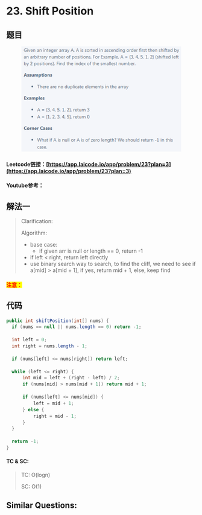 # 23. Shift Position

## 题目

<figure><img src="../../.gitbook/assets/image (11).png" alt=""><figcaption></figcaption></figure>

#### Leetcode链接：[https://app.laicode.io/app/problem/23?plan=3](https://app.laicode.io/app/problem/23?plan=3)

#### Youtube参考：

## 解法一

> Clarification:&#x20;
>
> Algorithm:&#x20;
>
> * base case:&#x20;
>   * if given arr is null or length == 0, return -1
> * &#x20;if left < right, return left directly
> * use binary search way to search, to find the cliff, we need to see if a\[mid] > a\[mid + 1], if yes, return mid + 1, else, keep find

#### <mark style="color:red;">注意：</mark>

## 代码

```java
public int shiftPosition(int[] nums) {
  if (nums == null || nums.length == 0) return -1;

  int left = 0;
  int right = nums.length - 1;
  
  if (nums[left] <= nums[right]) return left;
  
  while (left <= right) {
      int mid = left + (right - left) / 2;
      if (nums[mid] > nums[mid + 1]) return mid + 1;
      
      if (nums[left] <= nums[mid]) {
          left = mid + 1;
      } else {
          right = mid - 1;
      }
  }

  return -1;
}
```

#### TC & SC:&#x20;

> TC: O(logn)
>
> SC: O(1)

## **Similar Questions:**&#x20;
